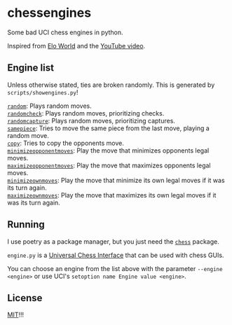# chessengines

Some bad UCI chess engines in python.

Inspired from [Elo World](http://tom7.org/chess/weak.pdf/) and the [YouTube video](https://youtu.be/DpXy041BIlA).

## Engine list

Unless otherwise stated, ties are broken randomly.
This is generated by `scripts/showengines.py`!

[`random`](https://github.com/RealCyGuy/chessengines/blob/main/engines.py#L18-L22): Plays random moves.  
[`randomcheck`](https://github.com/RealCyGuy/chessengines/blob/main/engines.py#L23-L31): Plays random moves, prioritizing checks.  
[`randomcapture`](https://github.com/RealCyGuy/chessengines/blob/main/engines.py#L32-L40): Plays random moves, prioritizing captures.  
[`samepiece`](https://github.com/RealCyGuy/chessengines/blob/main/engines.py#L41-L52): Tries to move the same piece from the last move, playing a random move.  
[`copy`](https://github.com/RealCyGuy/chessengines/blob/main/engines.py#L53-L65): Tries to copy the opponents move.  
[`minimizeopponentmoves`](https://github.com/RealCyGuy/chessengines/blob/main/engines.py#L66-L81): Play the move that minimizes opponents legal moves.  
[`maximizeopponentmoves`](https://github.com/RealCyGuy/chessengines/blob/main/engines.py#L82-L97): Play the move that maximizes opponents legal moves.  
[`minimizeownmoves`](https://github.com/RealCyGuy/chessengines/blob/main/engines.py#L98-L114): Play the move that minimize its own legal moves if it was its turn again.  
[`maximizeownmoves`](https://github.com/RealCyGuy/chessengines/blob/main/engines.py#L115-L131): Play the move that maximizes its own legal moves if it was its turn again.

## Running

I use poetry as a package manager, but you just need the [`chess`](https://github.com/niklasf/python-chess) package.

`engine.py` is a [Universal Chess Interface](https://en.wikipedia.org/wiki/Universal_Chess_Interface) that can be used with chess GUIs.

You can choose an engine from the list above with the parameter `--engine <engine>` or use UCI's `setoption name Engine value <engine>`.

## License

[MIT](https://RealCyGuy/chessengines/blob/main/LICENSE)!!!
